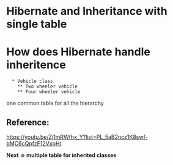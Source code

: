 # Hibernate and Inheritance with single table

# How does Hibernate handle inheritence
      * Vehicle class
        ** Two wheeler vehicle
        ** Four wheeler vehicle

one common table for all the hierarchy


## Reference:

https://youtu.be/Zj1mRWfhx_Y?list=PL_5aB2ncz1K8swf-bMC6cQpfzF12VxpHt

**Next => multiple table for inherited classes**
